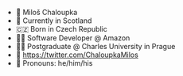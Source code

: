 - :wave: Miloš Chaloupka
- :scotland: Currently in Scotland
- :czech_republic: Born in Czech Republic
- :man_technologist: Software Developer @ Amazon
- :man_student: Postgraduate @ Charles University in Prague
- :email: https://twitter.com/ChaloupkaMilos󠁧
- :man: Pronouns: he/him/his


<!--
**mchaloupka/mchaloupka** is a ✨ _special_ ✨ repository because its `README.md` (this file) appears on your GitHub profile.

Here are some ideas to get you started:

- 🔭 I’m currently working on ...
- 🌱 I’m currently learning ...
- 👯 I’m looking to collaborate on ...
- 🤔 I’m looking for help with ...
- 💬 Ask me about ...


- ⚡ Fun fact: ...
-->

